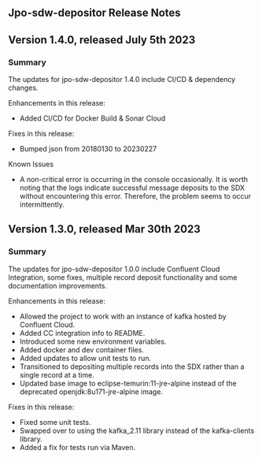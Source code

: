 Jpo-sdw-depositor Release Notes
----------------------------

Version 1.4.0, released July 5th 2023
----------------------------------------

### **Summary**
The updates for jpo-sdw-depositor 1.4.0 include CI/CD & dependency changes.

Enhancements in this release:
- Added CI/CD for Docker Build & Sonar Cloud

Fixes in this release:
- Bumped json from 20180130 to 20230227

Known Issues
- A non-critical error is occurring in the console occasionally. It is worth noting that the logs indicate successful message deposits to the SDX without encountering this error. Therefore, the problem seems to occur intermittently.

Version 1.3.0, released Mar 30th 2023
----------------------------------------

### **Summary**
The updates for jpo-sdw-depositor 1.0.0 include Confluent Cloud Integration, some fixes, multiple record deposit functionality and some documentation improvements.

Enhancements in this release:
-	Allowed the project to work with an instance of kafka hosted by Confluent Cloud.
-	Added CC integration info to README.
-	Introduced some new environment variables.
-	Added docker and dev container files.
-	Added updates to allow unit tests to run.
-	Transitioned to depositing multiple records into the SDX rather than a single record at a time.
-	Updated base image to eclipse-temurin:11-jre-alpine instead of the deprecated openjdk:8u171-jre-alpine image.

Fixes in this release:
-	Fixed some unit tests.
-	Swapped over to using the kafka_2.11 library instead of the kafka-clients library.
-	Added a fix for tests run via Maven.

